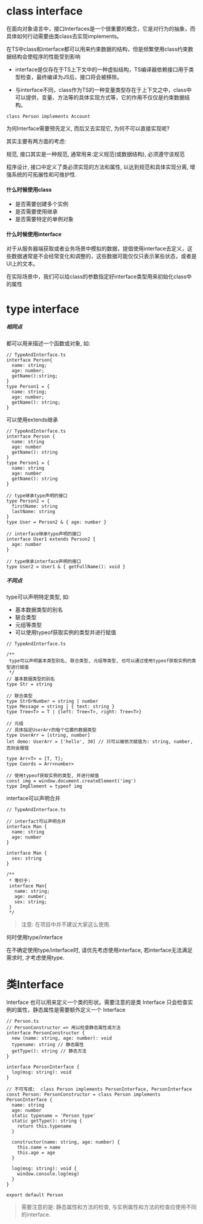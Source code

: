 # class interface 

在面向对象语言中，接口Interfaces是一个很重要的概念，它是对行为的抽象，而具体如何行动需要由类class去实现implements。

在TS中class和interface都可以用来约束数据的结构，但是频繁使用class约束数据结构会使程序的性能受到影响

 - interface是仅存在于TS上下文中的一种虚拟结构，TS编译器依赖接口用于类型检查，最终编译为JS后，接口将会被移除。

 - 与interface不同，class作为TS的一种变量类型存在于上下文之中，class中可以提供，变量、方法等的具体实现方式等，它的作用不仅仅是约束数据结构。

`class Person implements Account`

为何Interface需要预先定义, 而后又去实现它, 为何不可以直接实现呢?

其实主要有两方面的考虑:

规范, 接口其实是一种规范, 通常用来:定义规范(或数据结构), 必须遵守该规范

程序设计, 接口中定义了类必须实现的方法和属性, 以达到规范和具体实现分离, 增强系统的可拓展性和可维护性.


#### 什么时候使用class
- 是否需要创建多个实例
- 是否需要使用继承
- 是否需要特定的单例对象

#### 什么时候使用interface
对于从服务器端获取或者业务场景中模拟的数据，提倡使用interface去定义，这些数据通常是不会经常变化和调整的，这些数据可能仅仅只表示某些状态，或者是UI上的文本。

在实际场景中，我们可以给class的参数指定好interface类型用来初始化class中的属性

# type interface

##### 相同点

都可以用来描述一个函数或对象, 如:
```
// TypeAndInterface.ts
interface Person{
  name: string;
  age: number;
  getName():string;
}
type Person1 = {
  name: string;
  age: number;
  getName(): string;
}
```
可以使用extends继承
```
// TypeAndInterface.ts
interface Person {
  name: string
  age: number
  getName(): string
}
type Person1 = {
  name: string
  age: number
  getName(): string
}

// type继承type声明的接口
type Person2 = {
  firstName: string
  lastName: string
}
type User = Person2 & { age: number }

// interface继承type声明的接口
interface User1 extends Person2 {
  age: number
}

// type继承interface声明的接口
type User2 = User1 & { getFullName(): void }
```
##### 不同点

type可以声明特定类型, 如:

- 基本数据类型的别名
- 联合类型
- 元组等类型
- 可以使用typeof获取实例的类型并进行赋值
```
// TypeAndInterface.ts

/**
 type可以声明基本类型别名, 联合类型, 元组等类型, 也可以通过使用typeof获取实例的类型进行赋值
 */
// 基本数据类型的别名
type Str = string

// 联合类型
type StrOrNumber = string | number
type Message = string | { text: string }
type Tree<T> = T | {left: Tree<T>, right: Tree<T>}

// 元组
// 具体指定UserArr的每个位置的数据类型
type UserArr = [string, number]
let demo: UserArr = ['hello', 30] // 只可以被依次赋值为: string, number, 否则会报错

type Arr<T> = [T, T];
type Coords = Arr<number>

// 使用typeof获取实例的类型, 并进行赋值
const img = window.document.createElement('img')
type ImgElement = typeof img
```
interface可以声明合并
```
// TypeAndInterface.ts

// interfact可以声明合并
interface Man {
  name: string
  age: number
}

interface Man {
  sex: string
}

/**
 * 等价于:
 interface Man{
   name: string;
   age: number;
   sex: string;
 }
 */
```

> 注意: 在项目中并不建议大家这么使用.

何时使用type/interface

在不确定使用type/interface时, 请优先考虑使用interface, 若interface无法满足需求时, 才考虑使用type.


# 类Interface

Interface 也可以用来定义一个类的形状。需要注意的是类 Interface 只会检查实例的属性，静态属性是需要额外定义一个 Interface

```
// Person.ts
// PersonConstructor => 用以检查静态属性或方法
interface PersonConstructor {
  new (name: string, age: number): void
  typename: string // 静态属性
  getType(): string // 静态方法
}

interface PersonInterface {
  log(msg: string): void
}

// 不可写成:  class Person implements PersonInterface, PersonInterface
const Person: PersonConstructor = class Person implements PersonInterface {
  name: string
  age: number
  static typename = 'Person type'
  static getType(): string {
    return this.typename
  }

  constructor(name: string, age: number) {
    this.name = name
    this.age = age
  }

  log(msg: string): void {
    window.console.log(msg)
  }
}

export default Person
```
> 需要注意的是: 静态属性和方法的检查, 与实例属性和方法的检查应使用不同的interface.
